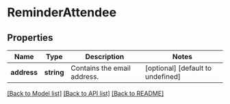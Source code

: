 
# ReminderAttendee

## Properties
Name | Type | Description | Notes
------------ | ------------- | ------------- | -------------
**address** | **string** | Contains the email address. | [optional] [default to undefined]



[[Back to Model list]](README.md#documentation-for-models) [[Back to API list]](README.md#documentation-for-api-endpoints) [[Back to README]](README.md)
